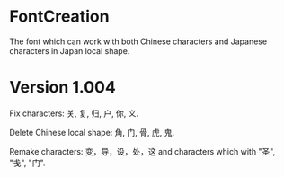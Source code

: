 # FontCreation
The font which can work with both Chinese characters and Japanese characters in Japan local shape.
# Version 1.004
Fix characters: 关, 复, 归, 户, 你, 义.

Delete Chinese local shape: 角, 门, 骨, 虎, 鬼.

Remake characters: 变，导，设，处，这 and characters which with "圣", "戋", "门".
